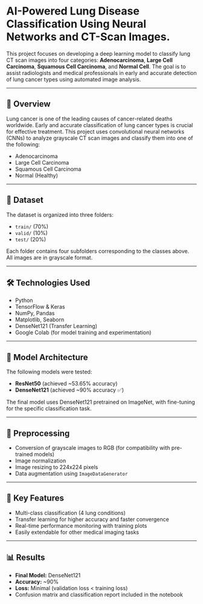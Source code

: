 # AI-Powered Lung Disease Classification Using Neural Networks and CT-Scan Images.

This project focuses on developing a deep learning model to classify lung CT scan images into four categories: **Adenocarcinoma**, **Large Cell Carcinoma**, **Squamous Cell Carcinoma**, and **Normal Cell**. The goal is to assist radiologists and medical professionals in early and accurate detection of lung cancer types using automated image analysis.

---

## 🧠 Overview

Lung cancer is one of the leading causes of cancer-related deaths worldwide. Early and accurate classification of lung cancer types is crucial for effective treatment. This project uses convolutional neural networks (CNNs) to analyze grayscale CT scan images and classify them into one of the following:

- Adenocarcinoma  
- Large Cell Carcinoma  
- Squamous Cell Carcinoma  
- Normal (Healthy)  

---

## 📂 Dataset

The dataset is organized into three folders:

- `train/` (70%)  
- `valid/` (10%)  
- `test/` (20%)  

Each folder contains four subfolders corresponding to the classes above. All images are in grayscale format.

---

## 🛠️ Technologies Used

- Python  
- TensorFlow & Keras  
- NumPy, Pandas  
- Matplotlib, Seaborn  
- DenseNet121 (Transfer Learning)  
- Google Colab (for model training and experimentation)  

---

## 🚀 Model Architecture

The following models were tested:

- **ResNet50** (achieved ~53.65% accuracy)  
- **DenseNet121** (achieved ~90% accuracy ✅)  

The final model uses DenseNet121 pretrained on ImageNet, with fine-tuning for the specific classification task.

---

## 🔄 Preprocessing

- Conversion of grayscale images to RGB (for compatibility with pre-trained models)  
- Image normalization  
- Image resizing to 224x224 pixels  
- Data augmentation using `ImageDataGenerator`  

---

## 📌 Key Features

- Multi-class classification (4 lung conditions)  
- Transfer learning for higher accuracy and faster convergence  
- Real-time performance monitoring with training plots  
- Easily extendable for other medical imaging tasks  

---

## 📊 Results

- **Final Model:** DenseNet121  
- **Accuracy:** ~90%  
- **Loss:** Minimal (validation loss < training loss)  
- Confusion matrix and classification report included in the notebook  


